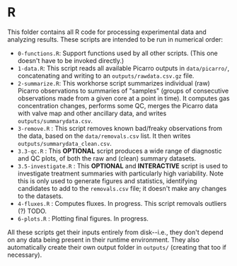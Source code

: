 # R

This folder contains all R code for processing experimental data and analyzing results. These scripts are intended to be run in numerical order:

* `0-functions.R`: Support functions used by all other scripts. (This one doesn't have to be invoked directly.)
* `1-data.R`: This script reads all available Picarro outputs in `data/picarro/`, concatenating and writing to an `outputs/rawdata.csv.gz` file.
* `2-summarize.R`: This workhorse script summarizes individual (raw) Picarro observations to  summaries of "samples" (groups of consecutive observations made from a given core at a point in time). It computes gas concentration changes, performs some QC, merges the Picarro data with valve map and other ancillary data, and writes `outputs/summarydata.csv`.
* `3-remove.R` : This script removes known bad/freaky observations from the data, based on the `data/removals.csv` list. It then writes `outputs/summarydata_clean.csv`.
* `3.3-qc.R` : This **OPTIONAL** script produces a wide range of diagnostic and QC plots, of both the raw and (clean) summary datasets.
* `3.5-investigate.R` : This **OPTIONAL** and **INTERACTIVE** script is used to investigate treatment summaries with particularly high variability. Note this is only used to generate figures and statistics, identifying candidates to add to the `removals.csv` file; it doesn't make any changes to the datasets.
* `4-fluxes.R` : Computes fluxes. In progress. This script removals outliers (?) TODO.
* `6-plots.R` : Plotting final figures. In progress.

All these scripts get their inputs entirely from disk--i.e., they don't depend on any data being present in their runtime environment. They also automatically create their own output folder in `outputs/` (creating that too if necessary).
